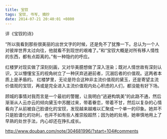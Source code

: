 ```yaml
---
title: 宝钗
tags: 宝钗, 书写, 摘抄
date: 2014-07-21 20:40:01 +0800
---
```



评《宝钗的诗》

“所以我看到那些很美丽的出世文字的时候，还是免不了犹豫一下。总认为一个人对彼岸世界太过向往，他就看不到现世的艰难了。”和“宝钗大概是对所有移人情性的东西，都有点距离的。”有一种隐约的呼应。

红楼梦对现实做了深刻刻画，又对华美臆想做了深入渲染；既对人情世故有深刻认识，又以懵懂宝玉的视角树立了一种厌弃逃避前者，沉溺后者的价值观。这两者本质上是矛盾的。 红楼梦里，无论是符合这种非主流价值观的黛玉，还是寄望主流价值观的宝钗，再或是完全进入主流价值观内处心积虑的人们，都没能有好下场。

顾城的事情对我而言是一个最初的警醒，让我明白“逃避构筑美”的此路不通，然后渐渐从人云亦云的倾向黛玉中苏醒过来，带着眷恋，带着不甘，然后以复杂的心情看向了从前被自己脸谱化的宝钗，发现越来越难以汇聚成一个单一的印象。她并不只是脸谱化的功利，也并不如有些人推崇般超然；因为她的处境，她审慎地用上了早熟的处世手法，内心却还在挣扎成长。

http://www.douban.com/note/304681996/?start=104#comments

